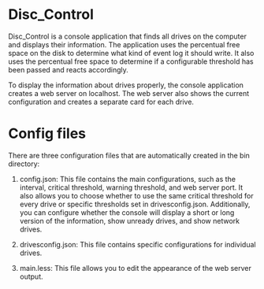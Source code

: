 # Disc_Control
Disc_Control is a console application that finds all drives on the computer and displays their information. The application uses the percentual free space on the disk to determine what kind of event log it should write. It also uses the percentual free space to determine if a configurable threshold has been passed and reacts accordingly.

To display the information about drives properly, the console application creates a web server on localhost. The web server also shows the current configuration and creates a separate card for each drive.

# Config files
There are three configuration files that are automatically created in the bin directory:

1. config.json: This file contains the main configurations, such as the interval, critical threshold, warning threshold, and web server port. It also allows you to choose whether to use the same critical threshold for every drive or specific thresholds set in drivesconfig.json. Additionally, you can configure whether the console will display a short or long version of the information, show unready drives, and show network drives.

2. drivesconfig.json: This file contains specific configurations for individual drives.

3. main.less: This file allows you to edit the appearance of the web server output.

